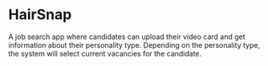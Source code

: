 # HairSnap
A job search app where candidates can upload their video card and get information about their personality type. Depending on the personality type, the system will select current vacancies for the candidate.
